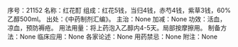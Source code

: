 序号：21152
名称：红花酊
组成：红花5钱，当归4钱，赤芍4钱，紫草3钱，60%乙醇500ml。
出处：《中药制剂汇编》。
主治：None
加减：None
功效：活血，凉血，预防褥疮。
用法用量：将上药泡入乙醇内4-5天。局部按摩擦用。
制备方法：None
临床应用：None
各家论述：None
用药禁忌：None
附注：None

